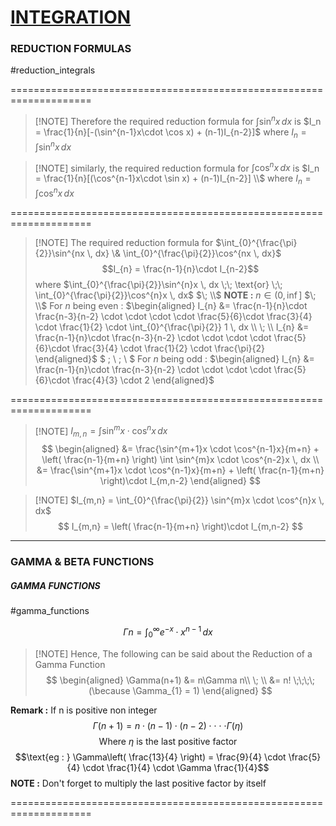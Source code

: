 # [INTEGRATION](Integration)  
### REDUCTION FORMULAS 
#reduction_integrals 

====================================================================

> [!NOTE] Therefore the required reduction formula for $\int \sin^nx \, dx$ is 
> $I_n = \frac{1}{n}[-(\sin^{n-1}x\cdot \cos x) + (n-1)I_{n-2}]$
> $\text{where } I_{n}=\int \sin^nx \, dx$

> [!NOTE] similarly, the required reduction formula for $\int \cos^nx \, dx$ is 
> $I_n = \frac{1}{n}[(\cos^{n-1}x\cdot \sin x) + (n-1)I_{n-2}] \\$
> $\text{where } I_{n}=\int \cos^nx \, dx$

====================================================================

> [!NOTE] The required reduction formula for $\int_{0}^{\frac{\pi}{2}}\sin^{nx \, dx} \& \int_{0}^{\frac{\pi}{2}}\cos^{nx \, dx}$ 
> $$I_{n} = \frac{n-1}{n}\cdot I_{n-2}$$
> where $\int_{0}^{\frac{\pi}{2}}\sin^{n}x \, dx \;\; \text{or} \;\; \int_{0}^{\frac{\pi}{2}}\cos^{n}x \, dx$
> $\; \\$
>**NOTE :** $n \in \left(0, \inf\right]$
>$\; \\$
> For $n$ being even :
> $\begin{aligned}
> I_{n} &= \frac{n-1}{n}\cdot \frac{n-3}{n-2} \cdot \cdot \cdot \cdot \frac{5}{6}\cdot \frac{3}{4} \cdot \frac{1}{2} \cdot \int_{0}^{\frac{\pi}{2}} 1 \, dx \\
> \;  \\
> I_{n} &= \frac{n-1}{n}\cdot \frac{n-3}{n-2} \cdot \cdot \cdot \cdot \frac{5}{6}\cdot \frac{3}{4} \cdot \frac{1}{2} \cdot \frac{\pi}{2}
> \end{aligned}$
> $
> \; \\
> \; \\
> $
> For $n$ being odd :
> $\begin{aligned}
> I_{n} &= \frac{n-1}{n}\cdot \frac{n-3}{n-2} \cdot \cdot \cdot \cdot \frac{5}{6}\cdot \frac{4}{3} \cdot 2 
> \end{aligned}$

====================================================================

> [!NOTE] $I_{m,n} = \int \sin^{m}x \cdot \cos^{n}x \, dx$  
> $$
> \begin{aligned}
> &= \frac{\sin^{m+1}x \cdot \cos^{n-1}x}{m+n} + \left( \frac{n-1}{m+n} \right) \int \sin^{m}x \cdot \cos^{n-2}x \, dx \\
> &= \frac{\sin^{m+1}x \cdot \cos^{n-1}x}{m+n} + \left( \frac{n-1}{m+n} \right)\cdot I_{m,n-2}
\end{aligned}
$$

> [!NOTE] $I_{m,n} = \int_{0}^{\frac{\pi}{2}} \sin^{m}x \cdot \cos^{n}x \, dx$
> $$
> I_{m,n} = \left( \frac{n-1}{m+n} \right)\cdot I_{m,n-2}
$$

---

### GAMMA & BETA FUNCTIONS

##### GAMMA FUNCTIONS 
#gamma_functions 

$$ \Gamma n = \int_{0}^{\infty} e^{-x}\cdot x^{n-1} \, dx  $$
> [!NOTE] Hence, The following can be said about the Reduction of a Gamma Function
> $$
> \begin{aligned}
> \Gamma(n+1) &= n\Gamma n\\
> \; \\
> &= n! \;\;\;\; (\because \Gamma_{1} = 1)
> \end{aligned}
$$

**Remark :** If n is positive non integer 
$$ \Gamma(n+1) = n \cdot (n-1) \cdot (n-2) \cdot \cdot \cdot \cdot \Gamma(\eta) $$
$$\text{Where $\eta$ is the last positive factor}$$
$$\text{eg : } \Gamma\left( \frac{13}{4} \right) = \frac{9}{4} \cdot \frac{5}{4} \cdot \frac{1}{4} \cdot \Gamma \frac{1}{4}$$
**NOTE :** Don't forget to multiply the last positive factor by itself 

====================================================================